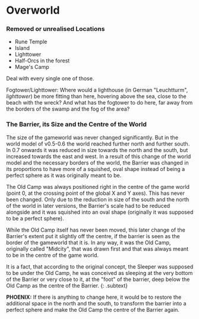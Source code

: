 # Overworld



### Removed or unrealised Locations

* Rune Temple
* Island 
* Lighttower
* Half-Orcs in the forest
* Mage's Camp

Deal with every single one of those.

Fogtower/Lighttower:
Where would a lighthouse (in German "Leuchtturm", *lighttower*) be more fitting than here, hovering above the sea, close to the beach with the wreck? And what has the fogtower to do here, far away from the borders of the swamp and the fog of the area? 



### The Barrier, its Size and the Centre of the World

The size of the gameworld was never changed significantly. But in the world model of v0.5-0.6 the world reached further north and further south. In 0.7 onwards it was reduced in size towards the north and the south, but increased towards the east and west. In a result of this change of the world model and the necessary borders of the world, the Barrier was changed in its proportions to have more of a squished, oval shape instead of being a perfect sphere as it was originally meant to be. 

The Old Camp was always positioned right in the centre of the game world (point 0, at the crossing point of the global X and Y axes). This has never been changed. Only due to the reduction in size of the south and the north of the world in later versions, the Barrier's scale had to be reduced alongside and it was squished into an oval shape (originally it was supposed to be a perfect sphere). 

While the Old Camp itself has never been moved, this later change of the Barrier's extent put it slightly off the centre, if the barrier is seen as the border of the gameworld that it is. In any way, it was the Old Camp, originally called "Midcity", that was drawn first and that was always meant to be in the centre of the game world. 

It is a fact, that according to the original concept, the Sleeper was supposed to be under the Old Camp, he was conceived as sleeping at the very bottom of the Barrier or very close to it, at the "foot" of the barrier, deep below the Old Camp as the centre of the Barrier. 
{: .subtext}

**PHOENIX:** If there is anything to change here, it would be to restore the additional space in the north and the south, to transform the barrier into a perfect sphere and make the Old Camp the centre of the Barrier again. 

